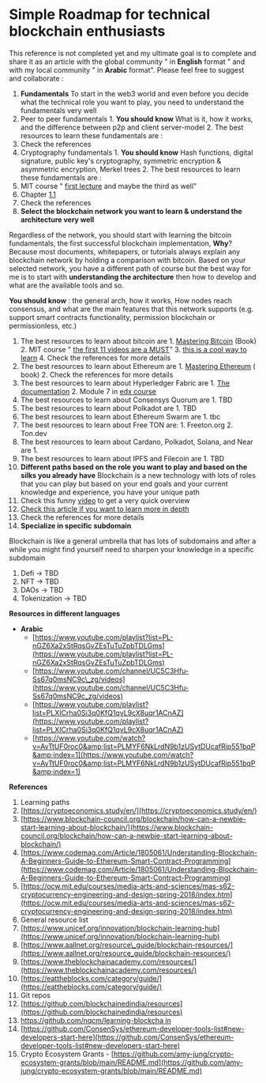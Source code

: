 # Simple Roadmap for technical blockchain enthusiasts

This reference is not completed yet and my ultimate goal is to complete and share it as an article with the global community &quot; in **English** format &quot; and with my local community &quot; in **Arabic** format&quot;. Please feel free to suggest and collaborate :

1. **Fundamentals** To start in the web3 world and even before you decide what the technical role you want to play, you need to understand the fundamentals very well
2. Peer to peer fundamentals 1. **You should know** What is it, how it works, and the difference between p2p and client server-model 2. The best resources to learn these fundamentals are :
  1. Check the references
3. Cryptography fundamentals 1. **You should know** Hash functions, digital signature, public key&#39;s cryptography, symmetric encryption &amp; asymmetric encryption, Merkel trees 2. The best resources to learn these fundamentals are :
  1. MIT course &quot; [first lecture](https://www.youtube.com/watch?v=IJquEYhiq_U&amp;list=PLUl4u3cNGP61KHzhg3JIJdK08JLSlcLId&amp;index=1) and maybe the third as well&quot;
  2. Chapter [1.1](https://cryptoeconomics.study/docs/en/sync/getting-started-course-overview)
  3. Check the references
4. **Select the blockchain network you want to learn &amp; understand the architecture very well**

Regardless of the network, you should start with learning the bitcoin fundamentals, the first successful blockchain implementation, **Why**? Because most documents, whitepapers, or tutorials always explain any blockchain network by holding a comparison with bitcoin. Based on your selected network, you have a different path of course but the best way for me is to start with **understanding the architecture** then how to develop and what are the available tools and so.

**You should know** : the general arch, how it works, How nodes reach consensus, and what are the main features that this network supports (e.g. support smart contracts functionality, permission blockchain or permissionless, etc.)

1. The best resources to learn about bitcoin are 1. [Mastering Bitcoin](https://github.com/bitcoinbook/bitcoinbook) (Book) 2. MIT course &quot; [the first 11 videos are a MUST](https://www.youtube.com/watch?v=IJquEYhiq_U&amp;list=PLUl4u3cNGP61KHzhg3JIJdK08JLSlcLId&amp;index=1)&quot; 3. [this is a cool way to learn](https://cryptoeconomics.study/docs/en/sync/getting-started-course-overview) 4. Check the references for more details
2. The best resources to learn about Ethereum are 1. [Mastering Ethereum](https://github.com/ethereumbook/ethereumbook) ( book) 2. Check the references for more details
3. The best resources to learn about Hyperledger Fabric are 1. [The documentation](https://hyperledger-fabric.readthedocs.io/en/v1.0.5/?fbclid=IwAR1hpDfbaqg5RKCOu00YRIGGgx82miIwuahEV8EW9fkdufXspSuQzGNUmzQ) 2. Module 7 in [edx course](https://l.facebook.com/l.php?u=https%3A%2F%2Fcourses.edx.org%2Fcourses%2Fcourse-v1%3ALinuxFoundationX%2BLFS171x%2B3T2017%2Fcourse%2F%3Ffbclid%3DIwAR3p1ZYUNPj9wX0OFwo82-q4vBHuzBSOqwvqwPyOPaerO4QnFkRRFhjoBuM&amp;h=AT0M6kTMvcWBbAQclV73fzPfzEpISbWuTr012huHiCrgpgfus5EHHbaaP1UoUeFjFHBzt0cY0yaZmb3BfjL6H-vLZw5SYyUxTjdZBNFb-HfIj0_iN3UPvWwcTQ)
4. The best resources to learn about Consensys Quorum are 1. TBD
5. The best resources to learn about Polkadot are 1. TBD
6. The best resources to learn about Ethereum Swarm are 1. tbc
7. The best resources to learn about Free TON are: 1. Freeton.org 2. Ton.dev
8. The best resources to learn about Cardano, Polkadot, Solana, and Near are 1.
9. The best resources to learn about IPFS and Filecoin are 1. TBD
10. **Different paths based on the role you want to play and based on the silks you already have** Blockchain is a new technology with lots of roles that you can play but based on your end goals and your current knowledge and experience, you have your unique path
11. Check this funny [video](https://www.youtube.com/watch?v=J7cv8vljQ4s&amp;feature=youtu.be) to get a very quick overview
12. [Check this article if you want to learn more in depth](https://medium.com/coinmonks/to-be-a-blockchain-developer-or-to-be-dapps-developer-fe6618f44dd1)
13. Check the references for more details
14. **Specialize in specific subdomain**

Blockchain is like a general umbrella that has lots of subdomains and after a while you might find yourself need to sharpen your knowledge in a specific subdomain

1. Defi → TBD
2. NFT → TBD
3. DAOs → TBD
4. Tokenization → TBD

**Resources in different languages**

- **Arabic**
  - [https://www.youtube.com/playlist?list=PL-nGZ6Xa2xStRqsGvZEsTuTuZpbTDLGms](https://www.youtube.com/playlist?list=PL-nGZ6Xa2xStRqsGvZEsTuTuZpbTDLGms)
  - [https://www.youtube.com/channel/UC5C3Hfu-Ss67q0msNC9c\_zg/videos](https://www.youtube.com/channel/UC5C3Hfu-Ss67q0msNC9c_zg/videos)
  - [https://www.youtube.com/playlist?list=PLXICrha0Si3q0KfQ1qvL9cX8uqr1ACnAZ](https://www.youtube.com/playlist?list=PLXICrha0Si3q0KfQ1qvL9cX8uqr1ACnAZ)
  - [https://www.youtube.com/watch?v=AvTtUF0roc0&amp;list=PLMYF6NkLrdN9b1zUSytDUcafRip551bqP&amp;index=1](https://www.youtube.com/watch?v=AvTtUF0roc0&amp;list=PLMYF6NkLrdN9b1zUSytDUcafRip551bqP&amp;index=1)

**References**

1. Learning paths
2. [https://cryptoeconomics.study/en/](https://cryptoeconomics.study/en/)
3. [https://www.blockchain-council.org/blockchain/how-can-a-newbie-start-learning-about-blockchain/](https://www.blockchain-council.org/blockchain/how-can-a-newbie-start-learning-about-blockchain/)
4. [https://www.codemag.com/Article/1805061/Understanding-Blockchain-A-Beginners-Guide-to-Ethereum-Smart-Contract-Programming](https://www.codemag.com/Article/1805061/Understanding-Blockchain-A-Beginners-Guide-to-Ethereum-Smart-Contract-Programming)
5. [https://ocw.mit.edu/courses/media-arts-and-sciences/mas-s62-cryptocurrency-engineering-and-design-spring-2018/index.htm](https://ocw.mit.edu/courses/media-arts-and-sciences/mas-s62-cryptocurrency-engineering-and-design-spring-2018/index.htm)
6. General resource list
7. [https://www.unicef.org/innovation/blockchain-learning-hub](https://www.unicef.org/innovation/blockchain-learning-hub)
8. [https://www.aallnet.org/resource\_guide/blockchain-resources/](https://www.aallnet.org/resource_guide/blockchain-resources/)
9. [https://www.theblockchainacademy.com/resources/](https://www.theblockchainacademy.com/resources/)
10. [https://eattheblocks.com/category/guide/](https://eattheblocks.com/category/guide/)
11. Git repos
12. [https://github.com/blockchainedindia/resources](https://github.com/blockchainedindia/resources)
13. [https://github.com/nqcm/learning-blockcha in](https://github.com/nqcm/learning-blockchain)
14. [https://github.com/ConsenSys/ethereum-developer-tools-list#new-developers-start-here](https://github.com/ConsenSys/ethereum-developer-tools-list#new-developers-start-here)
15. Crypto Ecosystem Grants - [https://github.com/amy-jung/crypto-ecosystem-grants/blob/main/README.md](https://github.com/amy-jung/crypto-ecosystem-grants/blob/main/README.md)
